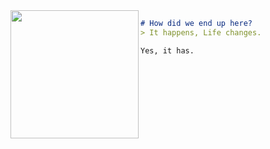 <img align="left" height="205" src="https://i.gifer.com/origin/b2/b274462c8a04361bfa2472560625dba6_w200.gif"/>

```md
# How did we end up here?
> It happens, Life changes. 

Yes, it has.
```

